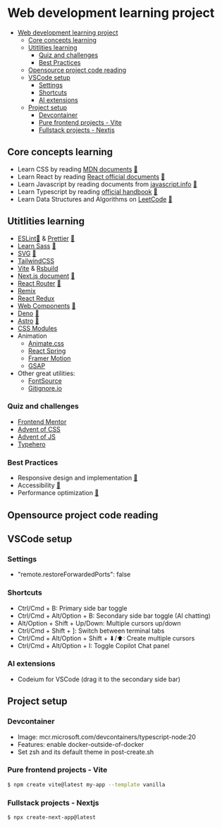 # Web development learning project

- [Web development learning project](#web-development-learning-project)
  - [Core concepts learning](#core-concepts-learning)
  - [Utitlities learning](#utitlities-learning)
    - [Quiz and challenges](#quiz-and-challenges)
    - [Best Practices](#best-practices)
  - [Opensource project code reading](#opensource-project-code-reading)
  - [VSCode setup](#vscode-setup)
    - [Settings](#settings)
    - [Shortcuts](#shortcuts)
    - [AI extensions](#ai-extensions)
  - [Project setup](#project-setup)
    - [Devcontainer](#devcontainer)
    - [Pure frontend projects - Vite](#pure-frontend-projects---vite)
    - [Fullstack projects - Nextjs](#fullstack-projects---nextjs)

## Core concepts learning

- Learn CSS by reading [MDN documents](https://developer.mozilla.org/en-US/docs/Web/CSS) [📔](core/css/MdnCSSNotes.md)
- Learn React by reading [React official documents](https://react.dev/learn) [📔](core/reactjs/react.dev/ReactLearn.md)
- Learn Javascript by reading documents from [javascript.info](https://javascript.info/) [📔](core/javascript/the-modern-javascript-tutorial/TMJT.md)
- Learn Typescript by reading [official handbook](https://www.typescriptlang.org/docs/handbook/intro.html) [📔](core/typescript/HandbookNotes.md)
- Learn Data Structures and Algorithms on [LeetCode](https://leetcode.com) [📔](core/dsa/Plan.md)

## Utitlities learning

- [ESLint](https://eslint.org/docs/latest/use/getting-started)[📔](utilities/eslint-prettier/EslintNotes.md) & [Prettier](https://prettier.io/docs/en/) [📔](utilities/eslint-prettier/PrettierNotes.md)
- [Learn Sass](https://sass-lang.com/guide/) [📔](utilities/sass/README.md)
- [SVG](https://developer.mozilla.org/en-US/docs/Web/SVG/Tutorial/Introduction) [📔](utilities/svg/README.md)
- [TailwindCSS](https://tailwindcss.com/docs/installation)
- [Vite](https://vite.dev/guide/) & [Rsbuild](https://rsbuild.dev/)
- [Next.js document](https://nextjs.org/docs) [📔](utilities/nextjs/NextjsNotes.md)
- [React Router](https://reactrouter.com/home) [📔](utilities/react-router/Notes.md)
- [Remix](https://remix.run/docs/en/main)
- [React Redux](https://react-redux.js.org/introduction/getting-started)
- [Web Components](https://developer.mozilla.org/en-US/docs/Web/Web_Components/) [📔](utilities/webcomponent/readme.md)
- [Deno](https://docs.deno.com/) [📔](utilities/deno/README.md)
- [Astro](https://docs.astro.build/en/getting-started/) [📔](utilities/astro/README.md)
- [CSS Modules](https://github.com/css-modules/css-modules)
- Animation
  - [Animate.css](https://animate.style/)
  - [React Spring](https://react-spring.io/)
  - [Framer Motion](https://www.framer.com/motion/)
  - [GSAP](https://greensock.com/)
- Other great utilities:
  - [FontSource](https://fontsource.org/)
  - [Gitignore.io](https://www.toptal.com/developers/gitignore)

### Quiz and challenges

- [Frontend Mentor](https://www.frontendmentor.io/)
- [Advent of CSS](https://www.adventofcss.com/)
- [Advent of JS](https://adventofjs.com/)
- [Typehero](https://typehero.dev/)

### Best Practices

- Responsive design and implementation [📔](best-practices/responsive/README.md)
- Accessibility [📔](best-practices/aria/README.md)
- Performance optimization [📔](best-practices/performance/README.md)

## Opensource project code reading

## VSCode setup

### Settings

- "remote.restoreForwardedPorts": false

### Shortcuts

- Ctrl/Cmd + B: Primary side bar toggle
- Ctrl/Cmd + Alt/Option + B: Secondary side bar toggle (AI chatting)
- Alt/Option + Shift + Up/Down: Multiple cursors up/down
- Ctrl/Cmd + Shift + ]: Switch between terminal tabs
- Ctrl/Cmd + Alt/Option + Shift + ⬇/⬆: Create multiple cursors
- Ctrl/Cmd + Alt/Option + I: Toggle Copilot Chat panel

### AI extensions

- Codeium for VSCode (drag it to the secondary side bar)

## Project setup

### Devcontainer

- Image: mcr.microsoft.com/devcontainers/typescript-node:20
- Features: enable docker-outside-of-docker
- Set zsh and its default theme in post-create.sh

### Pure frontend projects - Vite

```bash
$ npm create vite@latest my-app --template vanilla
```

### Fullstack projects - Nextjs

```bash
$ npx create-next-app@latest
```
